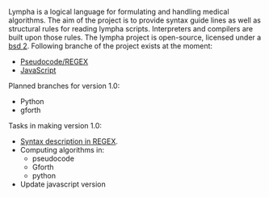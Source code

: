 <script>
document.getElementById( "aboutsmall").style.backgroundColor="#EFAB00";
document.getElementById( "abouttext").style.color="#000000";
document.getElementById( "about").className="menu2active";
</script>
 <span class="sc">Lympha</span> is a logical language for formulating and handling medical algorithms. The aim of the project is to provide syntax guide lines as well as structural rules for reading <span class="sc">lympha</span> scripts. Interpreters and compilers are built upon those rules. The <span class="sc">lympha</span> project is open-source, licensed under a <span class="sc">[bsd 2](http://opensource.org/licenses/BSD-2-Clause)</span>. Following branche of the project exists at the moment:
 - [Pseudocode/REGEX](https://github.com/RickardHultgren/lympha/tree/master)
 - [JavaScript](https://github.com/RickardHultgren/lympha/tree/JavaScript)



Planned branches for version 1.0:
 - Python
 - gforth


Tasks in making version 1.0:
 - [Syntax description in REGEX](https://github.com/RickardHultgren/lympha/blob/master/LYMPHA_syntax.0.1.pdf).
 - Computing algorithms in:
   - pseudocode
   - Gforth
   - python
 - Update javascript version

